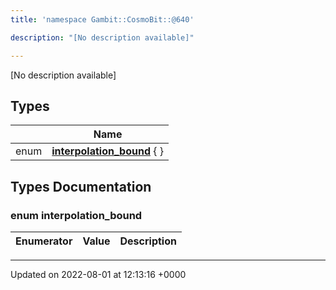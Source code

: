 ```yaml
---
title: 'namespace Gambit::CosmoBit::@640'

description: "[No description available]"

---
```







[No description available]

## Types

|                | Name           |
| -------------- | -------------- |
| enum| **[interpolation_bound](/documentation/code/namespaces/namespacegambit_1_1cosmobit_1_1_0d640/#enum-interpolation-bound)** { } |

## Types Documentation

### enum interpolation_bound

| Enumerator | Value | Description |
| ---------- | ----- | ----------- |









-------------------------------

Updated on 2022-08-01 at 12:13:16 +0000